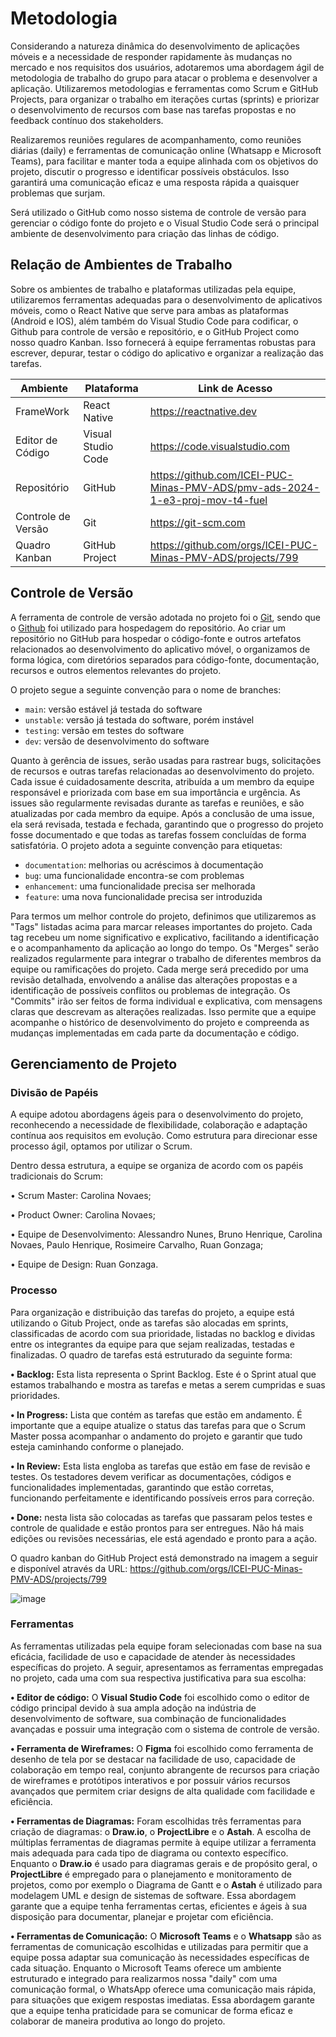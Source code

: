 
# Metodologia

Considerando a natureza dinâmica do desenvolvimento de aplicações móveis e a necessidade de responder rapidamente às mudanças no mercado e nos requisitos dos usuários, adotaremos uma abordagem ágil de metodologia de trabalho do grupo para atacar o problema e desenvolver a aplicação. Utilizaremos metodologias e ferramentas como Scrum e GitHub Projects, para organizar o trabalho em iterações curtas (sprints) e priorizar o desenvolvimento de recursos com base nas tarefas propostas e no feedback contínuo dos stakeholders.

Realizaremos reuniões regulares de acompanhamento, como reuniões diárias (daily) e ferramentas de comunicação online (Whatsapp e Microsoft Teams), para facilitar e manter toda a equipe alinhada com os objetivos do projeto, discutir o progresso e identificar possíveis obstáculos. Isso garantirá uma comunicação eficaz e uma resposta rápida a quaisquer problemas que surjam.

Será utilizado o GitHub como nosso sistema de controle de versão para gerenciar o código fonte do projeto e o Visual Studio Code será o principal ambiente de desenvolvimento para criação das linhas de código.

## Relação de Ambientes de Trabalho

Sobre os ambientes de trabalho e plataformas utilizadas pela equipe, utilizaremos ferramentas adequadas para o desenvolvimento de aplicativos móveis, como o React Native que serve para ambas as plataformas (Android e IOS), além também do Visual Studio Code para codificar, o Github para controle de versão e repositório, e o GitHub Project como nosso quadro Kanban. Isso fornecerá à equipe ferramentas robustas para escrever, depurar, testar o código do aplicativo e organizar a realização das tarefas.

| Ambiente | Plataforma | Link de Acesso |
| --- | --- | --- |
| FrameWork | React Native | https://reactnative.dev |
| Editor de Código | Visual Studio Code | https://code.visualstudio.com |
| Repositório | GitHub | https://github.com/ICEI-PUC-Minas-PMV-ADS/pmv-ads-2024-1-e3-proj-mov-t4-fuel |
| Controle de Versão | Git | https://git-scm.com |
| Quadro Kanban | GitHub Project | https://github.com/orgs/ICEI-PUC-Minas-PMV-ADS/projects/799 |


## Controle de Versão

A ferramenta de controle de versão adotada no projeto foi o
[Git](https://git-scm.com/), sendo que o [Github](https://github.com/ICEI-PUC-Minas-PMV-ADS/pmv-ads-2024-1-e3-proj-mov-t4-fuel)
foi utilizado para hospedagem do repositório. Ao criar um repositório no GitHub para hospedar o código-fonte e outros artefatos relacionados ao desenvolvimento do aplicativo móvel, o organizamos de forma lógica, com diretórios separados para código-fonte, documentação, recursos e outros elementos relevantes do projeto.

O projeto segue a seguinte convenção para o nome de branches:

- `main`: versão estável já testada do software
- `unstable`: versão já testada do software, porém instável
- `testing`: versão em testes do software
- `dev`: versão de desenvolvimento do software

Quanto à gerência de issues, serão usadas para rastrear bugs, solicitações de recursos e outras tarefas relacionadas ao desenvolvimento do projeto. Cada issue é cuidadosamente descrita, atribuída a um membro da equipe responsável e priorizada com base em sua importância e urgência. As issues são regularmente revisadas durante as tarefas e reuniões, e são atualizadas por cada membro da equipe. Após a conclusão de uma issue, ela será revisada, testada e fechada, garantindo que o progresso do projeto fosse documentado e que todas as tarefas fossem concluídas de forma satisfatória. O projeto adota a seguinte convenção para
etiquetas:

- `documentation`: melhorias ou acréscimos à documentação
- `bug`: uma funcionalidade encontra-se com problemas
- `enhancement`: uma funcionalidade precisa ser melhorada
- `feature`: uma nova funcionalidade precisa ser introduzida

Para termos um melhor controle do projeto, definimos que utilizaremos as "Tags" listadas acima para marcar releases importantes do projeto. Cada tag recebeu um nome significativo e explicativo, facilitando a identificação e o acompanhamento da aplicação ao longo do tempo. Os "Merges" serão realizados regularmente para integrar o trabalho de diferentes membros da equipe ou ramificações do projeto. Cada merge será precedido por uma revisão detalhada, envolvendo a análise das alterações propostas e a identificação de possíveis conflitos ou problemas de integração. Os "Commits" irão ser feitos de forma individual e explicativa, com mensagens claras que descrevam as alterações realizadas. Isso permite que a equipe acompanhe o histórico de desenvolvimento do projeto e compreenda as mudanças implementadas em cada parte da documentação e código.

## Gerenciamento de Projeto

### Divisão de Papéis

A equipe adotou abordagens ágeis para o desenvolvimento do projeto, reconhecendo a necessidade de flexibilidade, colaboração e adaptação contínua aos requisitos em evolução. Como estrutura para direcionar esse processo ágil, optamos por utilizar o Scrum.

Dentro dessa estrutura, a equipe se organiza de acordo com os papéis tradicionais do Scrum:

•	Scrum Master: Carolina Novaes;

•	Product Owner: Carolina Novaes;

•	Equipe de Desenvolvimento: Alessandro Nunes, Bruno Henrique, Carolina Novaes, Paulo Henrique, Rosimeire Carvalho, Ruan Gonzaga;

•	Equipe de Design: Ruan Gonzaga.

### Processo

Para organização e distribuição das tarefas do projeto, a equipe está utilizando o Gitub Project, onde as tarefas são alocadas em sprints, classificadas de acordo com sua prioridade, listadas no backlog e dividas entre os integrantes da equipe para que sejam realizadas, testadas e finalizadas. O quadro de tarefas está estruturado da seguinte forma:

**• Backlog:** Esta lista representa o Sprint Backlog. Este é o Sprint atual que estamos trabalhando e mostra as tarefas e metas a serem cumpridas e suas prioridades.

**• In Progress:** Lista que contém as tarefas que estão em andamento. É importante que a equipe atualize o status das tarefas para que o Scrum Master possa acompanhar o andamento do projeto e garantir que tudo esteja caminhando conforme o planejado.

**• In Review:** Esta lista engloba as tarefas que estão em fase de revisão e testes. Os testadores devem verificar as documentações, códigos e funcionalidades implementadas, garantindo que estão corretas, funcionando perfeitamente e identificando possíveis erros para correção.

**• Done:** nesta lista são colocadas as tarefas que passaram pelos testes e controle de qualidade e estão prontos para ser entregues. Não há mais edições ou revisões necessárias, ele está agendado e pronto para a ação.

O quadro kanban do GitHub Project está demonstrado na imagem a seguir e disponível através da URL: https://github.com/orgs/ICEI-PUC-Minas-PMV-ADS/projects/799

![image](https://github.com/ICEI-PUC-Minas-PMV-ADS/pmv-ads-2024-1-e3-proj-mov-t4-fuel/assets/127356349/5972f7fa-28d4-417f-9417-7edceb7e4eb0)

### Ferramentas

As ferramentas utilizadas pela equipe foram selecionadas com base na sua eficácia, facilidade de uso e capacidade de atender às necessidades específicas do projeto. A seguir, apresentamos as ferramentas empregadas no projeto, cada uma com sua respectiva justificativa para sua escolha:

**• Editor de código:** O **Visual Studio Code** foi escolhido como o editor de código principal devido à sua ampla adoção na indústria de desenvolvimento de software, sua combinação de funcionalidades avançadas e possuir uma integração com o sistema de controle de versão.

**• Ferramenta de Wireframes:** O **Figma** foi escolhido como ferramenta de desenho de tela por se destacar na facilidade de uso, capacidade de colaboração em tempo real, conjunto abrangente de recursos para criação de wireframes e protótipos interativos e por possuir vários recursos avançados que permitem criar designs de alta qualidade com facilidade e eficiência.

**• Ferramentas de Diagramas:** Foram escolhidas três ferramentas para criação de diagramas: o **Draw.io**, o **ProjectLibre** e o **Astah**. A escolha de múltiplas ferramentas de diagramas permite à equipe utilizar a ferramenta mais adequada para cada tipo de diagrama ou contexto específico. Enquanto o **Draw.io** é usado para diagramas gerais e de propósito geral, o **ProjectLibre** é empregado para o planejamento e monitoramento de projetos, como por exemplo o Diagrama de Gantt e o **Astah** é utilizado para modelagem UML e design de sistemas de software. Essa abordagem garante que a equipe tenha ferramentas certas, eficientes e ágeis à sua disposição para documentar, planejar e projetar com eficiência.

**• Ferramentas de Comunicação:** O **Microsoft Teams** e o **Whatsapp** são as ferramentas de comunicação escolhidas e utilizadas para permitir que a equipe possa adaptar sua comunicação às necessidades específicas de cada situação. Enquanto o Microsoft Teams oferece um ambiente estruturado e integrado para realizarmos nossa "daily" com uma comunicação formal, o WhatsApp oferece uma comunicação mais rápida, para situações que exigem respostas imediatas. Essa abordagem garante que a equipe tenha praticidade para se comunicar de forma eficaz e colaborar de maneira produtiva ao longo do projeto.

